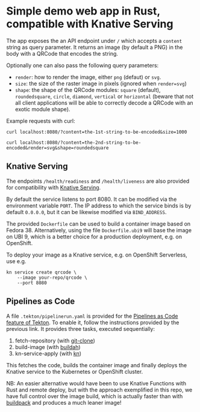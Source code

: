 # Simple demo web app in Rust, compatible with Knative Serving

The app exposes the an API endpoint under `/` which accepts a `content` string as query parameter. It returns an image (by default a PNG) in the body with a QRCode that encodes the string.

Optionally one can also pass the following query parameters:

* `render`: how to render the image, either `png` (defaut) or `svg`.
* `size`: the size of the raster image in pixels (ignored when `render=svg`)
* `shape`: the shape of the QRCode modules: `square` (default), `roundedsquare`, `circle`, `diamond`, `vertical` or `horizontal` 
  (beware that not all client applications will be able to correctly decode a QRCode with an exotic module shape).

Example requests with curl:

```none
curl localhost:8080/?content=the-1st-string-to-be-encoded&size=1000

curl localhost:8080/?content=the-2nd-string-to-be-encoded&render=svg&shape=roundedsquare
```

## Knative Serving

The endpoints `/health/readiness` and `/health/liveness` are also provided for compatibility with [Knative Serving](https://knative.dev/docs/serving/).

By default the service listens to port 8080. It can be modified via the environment variable `PORT`.
The IP address to which the service binds is by default `0.0.0.0`, but it can be likewise modified via `BIND_ADDRESS`.

The provided `Dockerfile` can be used to build a container image based on Fedora 38. 
Alternatively, using the file `Dockerfile.ubi9` will base the image on UBI 9, 
which is a better choice for a production deployment, e.g. on OpenShift.

To deploy your image as a Knative service, e.g. on OpenShift Serverless, use e.g.

```none
kn service create qrcode \
    --image your-repo/qrcode \
    --port 8080
```

## Pipelines as Code

A file `.tekton/pipelinerun.yaml` is provided for the [Pipelines as Code feature of Tekton](https://pipelinesascode.com/). 
To enable it, follow the instructions provided by the previous link.
It provides three tasks, executed sequentially:

1. fetch-repository (with [git-clone](https://hub.tekton.dev/tekton/task/git-clone))
2. build-image (with [buildah](https://hub.tekton.dev/tekton/task/buildah))
3. kn-service-apply (with [kn](https://hub.tekton.dev/tekton/task/kn))

This fetches the code, builds the container image and finally deploys the Knative service 
to the Kubernetes or OpenShift cluster.

NB: An easier alternative would have been to use Knative Functions with Rust and remote deploy, 
but with the approach exemplified in this repo, we have full control over the image build, which is actually faster than with [buildpack](https://github.com/paketo-community/rust-dist) and produces a much leaner image!